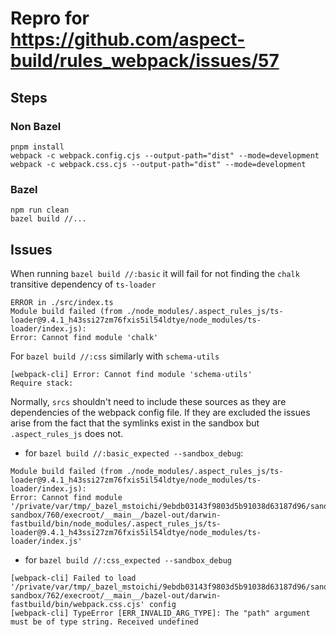 # Repro for https://github.com/aspect-build/rules_webpack/issues/57

## Steps

### Non Bazel
```
pnpm install
webpack -c webpack.config.cjs --output-path="dist" --mode=development
webpack -c webpack.css.cjs --output-path="dist" --mode=development
```

### Bazel
```
npm run clean
bazel build //...
```

## Issues
When running `bazel build //:basic` it will fail for not finding the `chalk` transitive dependency of `ts-loader`
```
ERROR in ./src/index.ts
Module build failed (from ./node_modules/.aspect_rules_js/ts-loader@9.4.1_h43ssi27zm76fxis5il54ldtye/node_modules/ts-loader/index.js):
Error: Cannot find module 'chalk'
```

For `bazel build //:css` similarly with `schema-utils`
```
[webpack-cli] Error: Cannot find module 'schema-utils'
Require stack:
```

Normally, `srcs` shouldn't need to include these sources as they are dependencies of the webpack config file.
If they are excluded the issues arise from the fact that the symlinks exist in the sandbox but `.aspect_rules_js` does not.
- for `bazel build //:basic_expected --sandbox_debug`:
```
Module build failed (from ./node_modules/.aspect_rules_js/ts-loader@9.4.1_h43ssi27zm76fxis5il54ldtye/node_modules/ts-loader/index.js):
Error: Cannot find module '/private/var/tmp/_bazel_mstoichi/9ebdb03143f9803d5b91038d63187d96/sandbox/darwin-sandbox/760/execroot/__main__/bazel-out/darwin-fastbuild/bin/node_modules/.aspect_rules_js/ts-loader@9.4.1_h43ssi27zm76fxis5il54ldtye/node_modules/ts-loader/index.js'
```

- for `bazel build //:css_expected --sandbox_debug`
```
[webpack-cli] Failed to load '/private/var/tmp/_bazel_mstoichi/9ebdb03143f9803d5b91038d63187d96/sandbox/darwin-sandbox/762/execroot/__main__/bazel-out/darwin-fastbuild/bin/webpack.css.cjs' config
[webpack-cli] TypeError [ERR_INVALID_ARG_TYPE]: The "path" argument must be of type string. Received undefined
```

